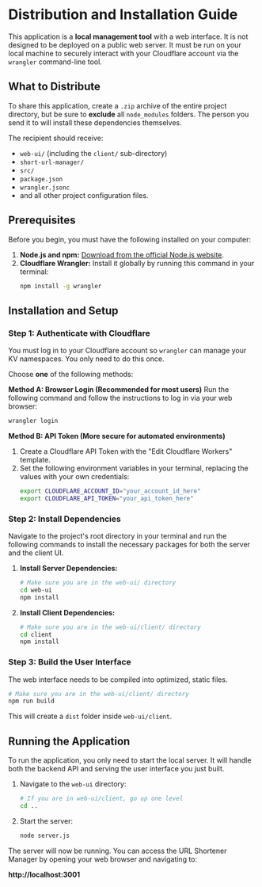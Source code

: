 # Distribution and Installation Guide

This application is a **local management tool** with a web interface. It is not designed to be deployed on a public web server. It must be run on your local machine to securely interact with your Cloudflare account via the `wrangler` command-line tool.

## What to Distribute

To share this application, create a `.zip` archive of the entire project directory, but be sure to **exclude** all `node_modules` folders. The person you send it to will install these dependencies themselves.

The recipient should receive:
- `web-ui/` (including the `client/` sub-directory)
- `short-url-manager/`
- `src/`
- `package.json`
- `wrangler.jsonc`
- and all other project configuration files.

## Prerequisites

Before you begin, you must have the following installed on your computer:

1.  **Node.js and npm:** [Download from the official Node.js website](https://nodejs.org/).
2.  **Cloudflare Wrangler:** Install it globally by running this command in your terminal:
    ```bash
    npm install -g wrangler
    ```

## Installation and Setup

### Step 1: Authenticate with Cloudflare

You must log in to your Cloudflare account so `wrangler` can manage your KV namespaces. You only need to do this once.

Choose **one** of the following methods:

**Method A: Browser Login (Recommended for most users)**
Run the following command and follow the instructions to log in via your web browser:
```bash
wrangler login
```

**Method B: API Token (More secure for automated environments)**
1.  Create a Cloudflare API Token with the "Edit Cloudflare Workers" template.
2.  Set the following environment variables in your terminal, replacing the values with your own credentials:
    ```bash
    export CLOUDFLARE_ACCOUNT_ID="your_account_id_here"
    export CLOUDFLARE_API_TOKEN="your_api_token_here"
    ```

### Step 2: Install Dependencies

Navigate to the project's root directory in your terminal and run the following commands to install the necessary packages for both the server and the client UI.

1.  **Install Server Dependencies:**
    ```bash
    # Make sure you are in the web-ui/ directory
    cd web-ui
    npm install
    ```

2.  **Install Client Dependencies:**
    ```bash
    # Make sure you are in the web-ui/client/ directory
    cd client
    npm install
    ```

### Step 3: Build the User Interface

The web interface needs to be compiled into optimized, static files.

```bash
# Make sure you are in the web-ui/client/ directory
npm run build
```
This will create a `dist` folder inside `web-ui/client`.

## Running the Application

To run the application, you only need to start the local server. It will handle both the backend API and serving the user interface you just built.

1.  Navigate to the `web-ui` directory:
    ```bash
    # If you are in web-ui/client, go up one level
    cd .. 
    ```

2.  Start the server:
    ```bash
    node server.js
    ```

The server will now be running. You can access the URL Shortener Manager by opening your web browser and navigating to:

**http://localhost:3001**